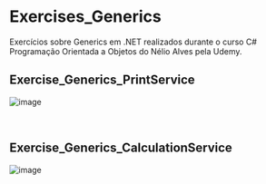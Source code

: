# Exercises_Generics
<p>Exercícios sobre Generics em .NET realizados durante o curso C# Programação Orientada a Objetos do Nélio Alves pela Udemy.</p>

## Exercise_Generics_PrintService
![image](https://user-images.githubusercontent.com/80121288/171777929-cc8ac0cf-9238-416e-aa7e-6d919be2709f.png)

</br>

## Exercise_Generics_CalculationService
![image](https://user-images.githubusercontent.com/80121288/171777840-30beb2f8-2fc7-4089-b879-d2de58210088.png)
